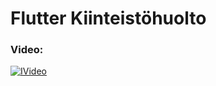 # Flutter Kiinteistöhuolto

### Video:
[![IVideo](https://img.youtube.com/vi/Bd267igI0nY/0.jpg)](https://www.youtube.com/watch?v=Bd267igI0nY)
